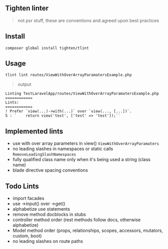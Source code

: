 ## Tighten linter
> not psr stuff, these are conventions and agreed upon best practices

## Install
```
composer global install tighten/tlint
```

## Usage
```
tlint lint routes/ViewWithOverArrayParamatersExample.php
```

> output
```
Linting TestLaravelApp/routes/ViewWithOverArrayParamatersExample.php
============
Lints: 
============
! Prefer `view(...)->with(...)` over `view(..., [...])`.
5 : `    return view('test', ['test' => 'test']);``
```

## Implemented lints
- use with over array parameters in view() `ViewWithOverArrayParamaters`
- no leading slashes in namespaces or static calls `RemoveLeadingSlashNamespaces`
- fully qualified class name only when it's being used a string (class name)
- blade directive spacing conventions

## Todo Lints
- import facades
- use ->input() over ->get()
- alphabetize use statements
- remove method docblocks in stubs
- controller method order (rest methods follow docs, otherwise alphabetize)
- Model method order (props, relationships, scopes, accessors, mutators, custom, boot) 
- no leading slashes on route paths
